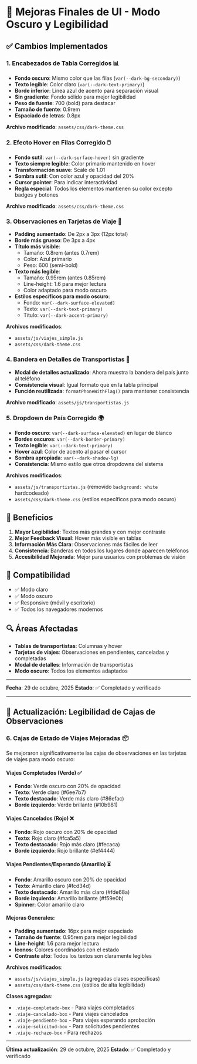 # 🎨 Mejoras Finales de UI - Modo Oscuro y Legibilidad

## ✅ Cambios Implementados

### 1. **Encabezados de Tabla Corregidos** 📊
- **Fondo oscuro**: Mismo color que las filas (`var(--dark-bg-secondary)`)
- **Texto legible**: Color claro (`var(--dark-text-primary)`)
- **Borde inferior**: Línea azul de acento para separación visual
- **Sin gradiente**: Fondo sólido para mejor legibilidad
- **Peso de fuente**: 700 (bold) para destacar
- **Tamaño de fuente**: 0.9rem
- **Espaciado de letras**: 0.8px

**Archivo modificado**: `assets/css/dark-theme.css`

### 2. **Efecto Hover en Filas Corregido** 🖱️
- **Fondo sutil**: `var(--dark-surface-hover)` sin gradiente
- **Texto siempre legible**: Color primario mantenido en hover
- **Transformación suave**: Scale de 1.01
- **Sombra sutil**: Con color azul y opacidad del 20%
- **Cursor pointer**: Para indicar interactividad
- **Regla especial**: Todos los elementos mantienen su color excepto badges y botones

**Archivo modificado**: `assets/css/dark-theme.css`

### 3. **Observaciones en Tarjetas de Viaje** 📝
- **Padding aumentado**: De 2px a 3px (12px total)
- **Borde más grueso**: De 3px a 4px
- **Título más visible**: 
  - Tamaño: 0.8rem (antes 0.7rem)
  - Color: Azul primario
  - Peso: 600 (semi-bold)
- **Texto más legible**:
  - Tamaño: 0.95rem (antes 0.85rem)
  - Line-height: 1.6 para mejor lectura
  - Color adaptado para modo oscuro
- **Estilos específicos para modo oscuro**:
  - Fondo: `var(--dark-surface-elevated)`
  - Texto: `var(--dark-text-primary)`
  - Título: `var(--dark-accent-primary)`

**Archivos modificados**: 
- `assets/js/viajes_simple.js`
- `assets/css/dark-theme.css`

### 4. **Bandera en Detalles de Transportistas** 🚩
- **Modal de detalles actualizado**: Ahora muestra la bandera del país junto al teléfono
- **Consistencia visual**: Igual formato que en la tabla principal
- **Función reutilizada**: `formatPhoneWithFlag()` para mantener consistencia

**Archivo modificado**: `assets/js/transportistas.js`

### 5. **Dropdown de País Corregido** 🌍
- **Fondo oscuro**: `var(--dark-surface-elevated)` en lugar de blanco
- **Bordes oscuros**: `var(--dark-border-primary)`
- **Texto legible**: `var(--dark-text-primary)`
- **Hover azul**: Color de acento al pasar el cursor
- **Sombra apropiada**: `var(--dark-shadow-lg)`
- **Consistencia**: Mismo estilo que otros dropdowns del sistema

**Archivos modificados**: 
- `assets/js/transportistas.js` (removido `background: white` hardcodeado)
- `assets/css/dark-theme.css` (estilos específicos para modo oscuro)

## 🎯 Beneficios

1. **Mayor Legibilidad**: Textos más grandes y con mejor contraste
2. **Mejor Feedback Visual**: Hover más visible en tablas
3. **Información Más Clara**: Observaciones más fáciles de leer
4. **Consistencia**: Banderas en todos los lugares donde aparecen teléfonos
5. **Accesibilidad Mejorada**: Mejor para usuarios con problemas de visión

## 📱 Compatibilidad

- ✅ Modo claro
- ✅ Modo oscuro
- ✅ Responsive (móvil y escritorio)
- ✅ Todos los navegadores modernos

## 🔍 Áreas Afectadas

- **Tablas de transportistas**: Columnas y hover
- **Tarjetas de viajes**: Observaciones en pendientes, canceladas y completadas
- **Modal de detalles**: Información de transportistas
- **Modo oscuro**: Todos los elementos adaptados

---

**Fecha**: 29 de octubre, 2025
**Estado**: ✅ Completado y verificado


---

## 🔄 Actualización: Legibilidad de Cajas de Observaciones

### 6. **Cajas de Estado de Viajes Mejoradas** 📦

Se mejoraron significativamente las cajas de observaciones en las tarjetas de viajes para modo oscuro:

#### Viajes Completados (Verde) ✅
- **Fondo**: Verde oscuro con 20% de opacidad
- **Texto**: Verde claro (#6ee7b7)
- **Texto destacado**: Verde más claro (#86efac)
- **Borde izquierdo**: Verde brillante (#10b981)

#### Viajes Cancelados (Rojo) ❌
- **Fondo**: Rojo oscuro con 20% de opacidad
- **Texto**: Rojo claro (#fca5a5)
- **Texto destacado**: Rojo más claro (#fecaca)
- **Borde izquierdo**: Rojo brillante (#ef4444)

#### Viajes Pendientes/Esperando (Amarillo) ⏳
- **Fondo**: Amarillo oscuro con 20% de opacidad
- **Texto**: Amarillo claro (#fcd34d)
- **Texto destacado**: Amarillo más claro (#fde68a)
- **Borde izquierdo**: Amarillo brillante (#f59e0b)
- **Spinner**: Color amarillo claro

#### Mejoras Generales:
- **Padding aumentado**: 16px para mejor espaciado
- **Tamaño de fuente**: 0.95rem para mejor legibilidad
- **Line-height**: 1.6 para mejor lectura
- **Iconos**: Colores coordinados con el estado
- **Contraste alto**: Todos los textos son claramente legibles

**Archivos modificados**:
- `assets/js/viajes_simple.js` (agregadas clases específicas)
- `assets/css/dark-theme.css` (estilos de alta legibilidad)

**Clases agregadas**:
- `.viaje-completado-box` - Para viajes completados
- `.viaje-cancelado-box` - Para viajes cancelados
- `.viaje-pendiente-box` - Para viajes esperando aprobación
- `.viaje-solicitud-box` - Para solicitudes pendientes
- `.viaje-rechazo-box` - Para rechazos

---

**Última actualización**: 29 de octubre, 2025
**Estado**: ✅ Completado y verificado
